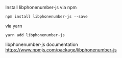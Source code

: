 Install libphonenumber-js via npm

`npm install libphonenumber-js --save`

via yarn

`yarn add libphonenumber-js`

libphonenumber-js documentation https://www.npmjs.com/package/libphonenumber-js
